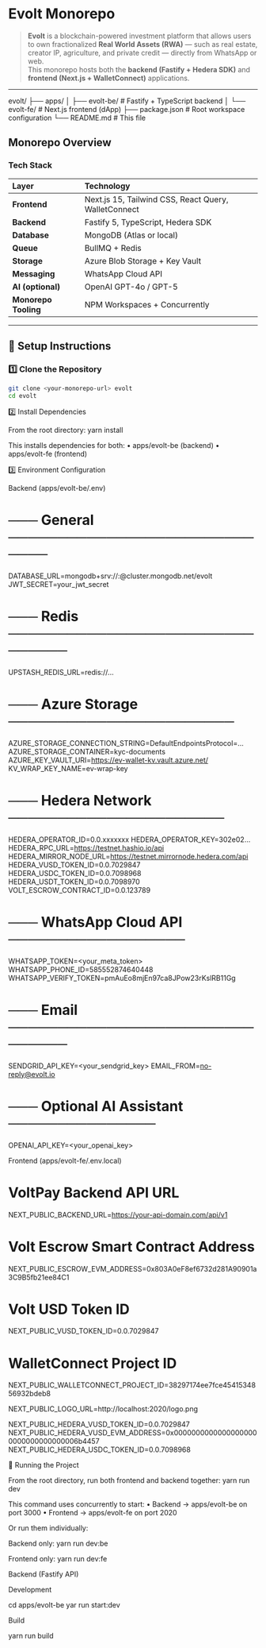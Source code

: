 # Evolt Monorepo

> **Evolt** is a blockchain-powered investment platform that allows users to own fractionalized **Real World Assets (RWA)** — such as real estate, creator IP, agriculture, and private credit — directly from WhatsApp or web.  
> This monorepo hosts both the **backend (Fastify + Hedera SDK)** and **frontend (Next.js + WalletConnect)** applications.

---

evolt/
├── apps/
│ ├── evolt-be/ # Fastify + TypeScript backend
│ └── evolt-fe/ # Next.js frontend (dApp)
├── package.json # Root workspace configuration
└── README.md # This file

## Monorepo Overview

### Tech Stack

| Layer                | Technology                                           |
| :------------------- | :--------------------------------------------------- |
| **Frontend**         | Next.js 15, Tailwind CSS, React Query, WalletConnect |
| **Backend**          | Fastify 5, TypeScript, Hedera SDK                    |
| **Database**         | MongoDB (Atlas or local)                             |
| **Queue**            | BullMQ + Redis                                       |
| **Storage**          | Azure Blob Storage + Key Vault                       |
| **Messaging**        | WhatsApp Cloud API                                   |
| **AI (optional)**    | OpenAI GPT-4o / GPT-5                                |
| **Monorepo Tooling** | NPM Workspaces + Concurrently                        |

---

## 🧠 Setup Instructions

### 1️⃣ Clone the Repository

```bash
git clone <your-monorepo-url> evolt
cd evolt
```

2️⃣ Install Dependencies

From the root directory:
yarn install

This installs dependencies for both:
• apps/evolt-be (backend)
• apps/evolt-fe (frontend)

3️⃣ Environment Configuration

Backend (apps/evolt-be/.env)

# ─── General ─────────────────────────────

DATABASE_URL=mongodb+srv://<user>:<password>@cluster.mongodb.net/evolt
JWT_SECRET=your_jwt_secret

# ─── Redis ───────────────────────────────

UPSTASH_REDIS_URL=redis://...

# ─── Azure Storage ───────────────────────

AZURE_STORAGE_CONNECTION_STRING=DefaultEndpointsProtocol=...
AZURE_STORAGE_CONTAINER=kyc-documents
AZURE_KEY_VAULT_URI=https://ev-wallet-kv.vault.azure.net/
KV_WRAP_KEY_NAME=ev-wrap-key

# ─── Hedera Network ──────────────────────

HEDERA_OPERATOR_ID=0.0.xxxxxxx
HEDERA_OPERATOR_KEY=302e02...
HEDERA_RPC_URL=https://testnet.hashio.io/api
HEDERA_MIRROR_NODE_URL=https://testnet.mirrornode.hedera.com/api
HEDERA_VUSD_TOKEN_ID=0.0.7029847
HEDERA_USDC_TOKEN_ID=0.0.7098968
HEDERA_USDT_TOKEN_ID=0.0.7098970
VOLT_ESCROW_CONTRACT_ID=0.0.123789

# ─── WhatsApp Cloud API ──────────────────

WHATSAPP_TOKEN=<your_meta_token>
WHATSAPP_PHONE_ID=585552874640448
WHATSAPP_VERIFY_TOKEN=pmAuEo8mjEn97ca8JPow23rKslRB11Gg

# ─── Email ───────────────────────────────

SENDGRID_API_KEY=<your_sendgrid_key>
EMAIL_FROM=no-reply@evolt.io

# ─── Optional AI Assistant ───────────────

OPENAI_API_KEY=<your_openai_key>

Frontend (apps/evolt-fe/.env.local)

# VoltPay Backend API URL

NEXT_PUBLIC_BACKEND_URL=https://your-api-domain.com/api/v1

# Volt Escrow Smart Contract Address

NEXT_PUBLIC_ESCROW_EVM_ADDRESS=0x803A0eF8ef6732d281A90901a3C9B5fb21ee84C1

# Volt USD Token ID

NEXT_PUBLIC_VUSD_TOKEN_ID=0.0.7029847

# WalletConnect Project ID

NEXT_PUBLIC_WALLETCONNECT_PROJECT_ID=38297174ee7fce4541534856932bdeb8

NEXT_PUBLIC_LOGO_URL=http://localhost:2020/logo.png

NEXT_PUBLIC_HEDERA_VUSD_TOKEN_ID=0.0.7029847
NEXT_PUBLIC_HEDERA_VUSD_EVM_ADDRESS=0x00000000000000000000000000000000006b4457
NEXT_PUBLIC_HEDERA_USDC_TOKEN_ID=0.0.7098968

🚀 Running the Project

From the root directory, run both frontend and backend together:
yarn run dev

This command uses concurrently to start:
• Backend → apps/evolt-be on port 3000
• Frontend → apps/evolt-fe on port 2020

Or run them individually:

Backend only:
yarn run dev:be

Frontend only:
yarn run dev:fe

Backend (Fastify API)

Development

cd apps/evolt-be
yar run start:dev

Build

yarn run build
